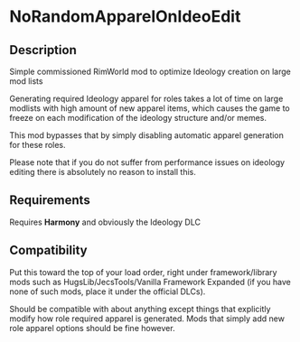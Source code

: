 # NoRandomApparelOnIdeoEdit

## Description
Simple commissioned RimWorld mod to optimize Ideology creation on large mod lists

Generating required Ideology apparel for roles takes a lot of time on large modlists with high amount of new apparel items, which causes the game to freeze on each modification of the ideology structure and/or memes.

This mod bypasses that by simply disabling automatic apparel generation for these roles.

Please note that if you do not suffer from performance issues on ideology editing there is absolutely no reason to install this.

## Requirements

Requires **Harmony** and obviously the Ideology DLC

## Compatibility

Put this toward the top of your load order, right under framework/library mods such as HugsLib/JecsTools/Vanilla Framework Expanded (if you have none of such mods, place it under the official DLCs).

Should be compatible with about anything except things that explicitly modify how role required apparel is generated. Mods that simply add new role apparel options should be fine however.
